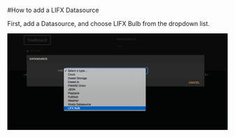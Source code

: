 #How to add a LIFX Datasource

First, add a Datasource, and choose LIFX Bulb from the dropdown list.

![step1](images/step1.png)
